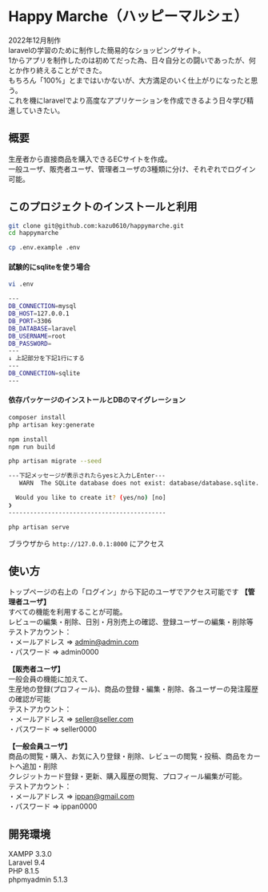 # Happy Marche（ハッピーマルシェ）
2022年12月制作<br>
laravelの学習のために制作した簡易的なショッピングサイト。<br>
1からアプリを制作したのは初めてだった為、日々自分との闘いであったが、何とか作り終えることができた。<br>
もちろん「100%」とまではいかないが、大方満足のいく仕上がりになったと思う。<br>
これを機にlaravelでより高度なアプリケーションを作成できるよう日々学び精進していきたい。

## 概要
生産者から直接商品を購入できるECサイトを作成。<br>
一般ユーザ、販売者ユーザ、管理者ユーザの3種類に分け、それぞれでログイン可能。

## このプロジェクトのインストールと利用
```bash
git clone git@github.com:kazu0610/happymarche.git
cd happymarche

cp .env.example .env
```
#### 試験的にsqliteを使う場合
```bash
vi .env

---
DB_CONNECTION=mysql
DB_HOST=127.0.0.1
DB_PORT=3306
DB_DATABASE=laravel
DB_USERNAME=root
DB_PASSWORD=
---
↓ 上記部分を下記1行にする
---
DB_CONNECTION=sqlite
---
```

#### 依存パッケージのインストールとDBのマイグレーション
```bash
composer install
php artisan key:generate

npm install
npm run build

php artisan migrate --seed

---下記メッセージが表示されたらyesと入力しEnter---
   WARN  The SQLite database does not exist: database/database.sqlite.  

  Would you like to create it? (yes/no) [no]
❯ 
--------------------------------------------

php artisan serve
```

ブラウザから `http://127.0.0.1:8000` にアクセス

## 使い方
トップページの右上の「ログイン」から下記のユーザでアクセス可能です
**【管理者ユーザ】**<br>
すべての機能を利用することが可能。<br>
レビューの編集・削除、日別・月別売上の確認、登録ユーザーの編集・削除等<br>
テストアカウント：<br>
・メールアドレス ⇒ admin@admin.com<br>
・パスワード ⇒ admin0000

**【販売者ユーザ】**<br>
一般会員の機能に加えて、<br>
生産地の登録(プロフィール)、商品の登録・編集・削除、各ユーザーの発注履歴の確認が可能<br>
テストアカウント：<br>
・メールアドレス ⇒ seller@seller.com<br>
・パスワード ⇒ seller0000

**【一般会員ユーザ】**<br>
商品の閲覧・購入、お気に入り登録・削除、レビューの閲覧・投稿、商品をカートへ追加・削除<br>
クレジットカード登録・更新、購入履歴の閲覧、プロフィール編集が可能。<br>
テストアカウント：<br>
・メールアドレス ⇒ ippan@gmail.com<br>
・パスワード ⇒ ippan0000


## 開発環境
XAMPP 3.3.0<br>
Laravel 9.4<br>
PHP 8.1.5<br>
phpmyadmin 5.1.3
